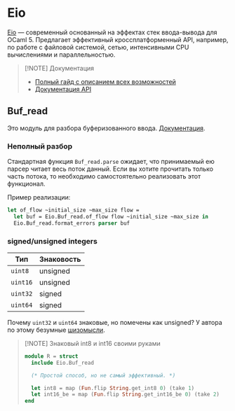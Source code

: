 # Eio

[Eio] &mdash; современный основанный на эффектах стек ввода-вывода для OCaml 5.
Предлагает эффективный кроссплатформенный API, например, по работе с файловой системой, сетью, интенсивными CPU вычислениями и параллельностью.

> [!NOTE] Документация
>
> - [Полный гайд с описанием всех возможностей](https://github.com/ocaml-multicore/eio?tab=readme-ov-file#eio--effects-based-parallel-io-for-ocaml)
> - [Документация API](https://ocaml-multicore.github.io/eio/)

## Buf_read

Это модуль для разбора буферизованного ввода. [Документация](https://ocaml-multicore.github.io/eio/eio/Eio/Buf_read/index.html).

### Неполный разбор

Стандартная функция `Buf_read.parse` ожидает, что принимаемый ею парсер читает весь поток данный. Если вы хотите прочитать только часть потока, то необходимо самостоятельно реализовать этот функционал.

Пример реализации:

```ocaml
let of_flow ~initial_size ~max_size flow =
  let buf = Eio.Buf_read.of_flow flow ~initial_size ~max_size in
  Eio.Buf_read.format_errors parser buf
```

[Eio]: https://github.com/ocaml-multicore/eio

### signed/unsigned integers

| Тип      | Знаковость |
| -------- | ---------- |
| `uint8`  | unsigned   |
| `uint16` | unsigned   |
| `uint32` | signed     |
| `uint64` | signed     |

Почему `uint32` и `uint64` знаковые, но помечены как unsigned? У автора по этому безумные [шизомысли](https://discuss.ocaml.org/t/rpmfile-library-v0-3-0-with-new-eio-based-reader/15149/6).

> [!NOTE] Знаковый int8 и int16 своими руками
>
> ```ocaml
> module R = struct
>   include Eio.Buf_read
>
>   (* Простой способ, но не самый эффективный. *)
>
>   let int8 = map (Fun.flip String.get_int8 0) (take 1)
>   let int16_be = map (Fun.flip String.get_int16_be 0) (take 2)
> end
> ```
